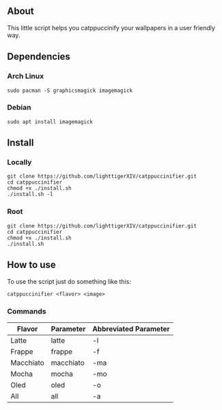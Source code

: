 ## About
This little script helps you catppuccinify your wallpapers in a user friendly way.

## Dependencies

### Arch Linux
    sudo pacman -S graphicsmagick imagemagick
  
### Debian 
    sudo apt install imagemagick
    
## Install
### Locally
    git clone https://github.com/lighttigerXIV/catppuccinifier.git
    cd catppuccinifier
    chmod +x ./install.sh
    ./install.sh -l
    
### Root
    git clone https://github.com/lighttigerXIV/catppuccinifier.git
    cd catppuccinifier
    chmod +x ./install.sh
    ./install.sh
    
## How to use

To use the script just do something like this:

```catppuccinifier <flavor> <image>```

### Commands
| Flavor | Parameter | Abbreviated Parameter |
|---------|-------|-----------|
| Latte | latte | -l |
| Frappe | frappe | -f |
| Macchiato | macchiato | -ma |
| Mocha | mocha | -mo |
| Oled | oled | -o |
| All | all | -a |
